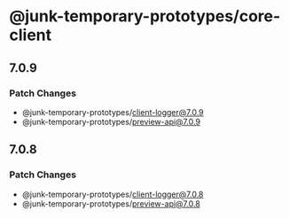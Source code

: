 # @junk-temporary-prototypes/core-client

## 7.0.9

### Patch Changes

- @junk-temporary-prototypes/client-logger@7.0.9
- @junk-temporary-prototypes/preview-api@7.0.9

## 7.0.8

### Patch Changes

- @junk-temporary-prototypes/client-logger@7.0.8
- @junk-temporary-prototypes/preview-api@7.0.8
